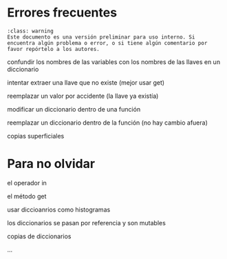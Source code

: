 
# Errores frecuentes

```{admonition} Versión borrador / preliminar
:class: warning
Este documento es una versión preliminar para uso interno. Si encuentra algún problema o error, o si tiene algún comentario por favor repórtelo a los autores.
```


confundir los nombres de las variables con los nombres de las llaves en un diccionario

intentar extraer una llave que no existe (mejor usar get)

reemplazar un valor por accidente (la llave ya existía)

modificar un diccionario dentro de una función

reemplazar un diccionario dentro de la función (no hay cambio afuera)


copias superficiales



# Para no olvidar


el operador in


el método get

usar diccioanrios como histogramas


los diccionarios se pasan por referencia y son mutables


copias de diccionarios




...